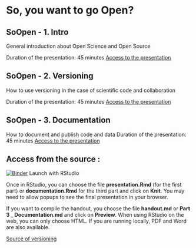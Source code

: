 # So, you want to go Open?

## SoOpen - 1. Intro

General introduction about Open Science and Open Source

Duration of the presentation: 45 minutes
[Access to the presentation](https://epfl-scitas.github.io/SoOpen-intro/presentation.html)

## SoOpen - 2. Versioning

How to use versioning in the case of scientific code and collaboration

Duration of the presentation: 45 minutes
[Access to the presentation](https://epfl-scitas.github.io/SoOpen-intro/versioning.pdf)


## SoOpen - 3. Documentation
How to document and publish code and data
Duration of the presentation: 45 minutes
[Access to the presentation](https://epfl-scitas.github.io/SoOpen-intro/documentation.html)




## Access from the source :

[![Binder](https://mybinder.org/badge.svg)](https://mybinder.org/v2/gh/epfl-scitas/SoOpen-Intro/master?urlpath=rstudio) Launch with RStudio

Once in RStudio, you can choose the file **presentation.Rmd** (for the first part) or **documentation.Rmd** for the third part and click on **Knit**. You may need to allow popups to see the final presentation in your browser.

If you want to compile the handout, you choose the file **handout.md**  or **Part 3 _ Documentation.md** and click on **Preview**. When using RStudio on the web, you can only choose HTML. If you are running locally, PDF and Word are also available.

[Source of versioning](https://c4science.ch/source/VCSRepo)

